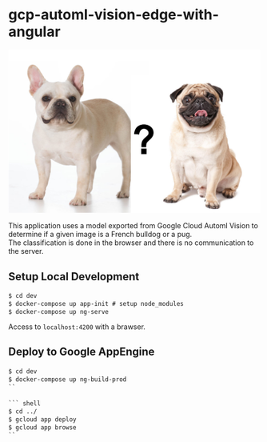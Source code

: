 # gcp-automl-vision-edge-with-angular

![title](https://github.com/aoyagi9936/gcp-automl-vision-edge-with-angular/blob/master/src/src/assets/images/card_title.png?raw=true, "French bulldog or Pug")

This application uses a model exported from Google Cloud Automl Vision to determine if a given image is a French bulldog or a pug.  
The classification is done in the browser and there is no communication to the server.

## Setup Local Development

``` shell
$ cd dev
$ docker-compose up app-init # setup node_modules
$ docker-compose up ng-serve
```

Access to `localhost:4200` with a brawser.

## Deploy to Google AppEngine

``` shell
$ cd dev
$ docker-compose up ng-build-prod
``

``` shell
$ cd ../
$ gcloud app deploy
$ gcloud app browse
``
